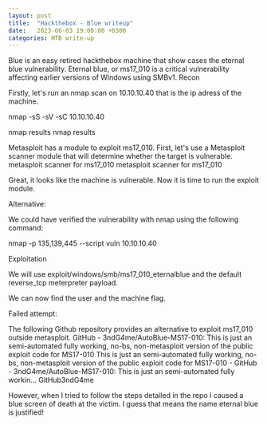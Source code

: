 ```yaml
---
layout: post
title:  "Hackthebox - Blue writeup"
date:   2023-06-03 19:00:00 +0300
categories: HTB write-up
---
```




Blue is an easy retired hackthebox machine that show cases the eternal blue vulnerability. Eternal blue, or ms17_010 is a critical vulnerability affecting earlier versions of Windows using SMBv1.
Recon

Firstly, let's run an nmap scan on 10.10.10.40 that is the ip adress of the machine.

nmap -sS -sV -sC 10.10.10.40

nmap results
nmap results

Metasploit has a module to exploit ms17_010. First, let's use a Metasploit scanner module that will determine whether the target is vulnerable.
metasploit scanner for ms17_010
metasploit scanner for ms17_010

Great, it looks like the machine is vulnerable. Now it is time to run the exploit module.

Alternative:

We could have verified the vulnerability with nmap using the following command:

nmap -p 135,139,445 --script vuln 10.10.10.40

Exploitation

We will use exploit/windows/smb/ms17_010_eternalblue and the default reverse_tcp meterpreter payload.

We can now find the user and the machine flag.

Failed attempt:

The following Github repository provides an alternative to exploit ms17_010 outside metasploit.
GitHub - 3ndG4me/AutoBlue-MS17-010: This is just an semi-automated fully working, no-bs, non-metasploit version of the public exploit code for MS17-010
This is just an semi-automated fully working, no-bs, non-metasploit version of the public exploit code for MS17-010 - GitHub - 3ndG4me/AutoBlue-MS17-010: This is just an semi-automated fully workin…
GitHub3ndG4me

However, when I tried to follow the steps detailed in the repo I caused a blue screen of death at the victim. I guess that means the name eternal blue is justified!

